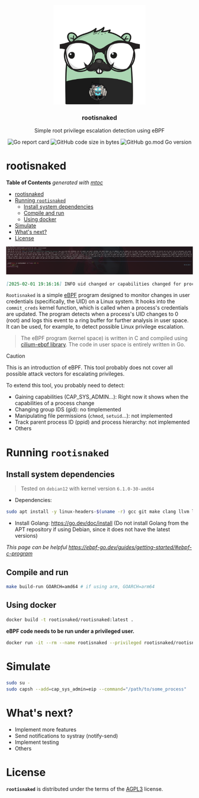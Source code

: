 <p align="center" >
    <img src="logo.png" alt="logo" width="250"/>
<h3 align="center">rootisnaked</h3>
<p align="center">Simple root privilege escalation detection using eBPF</p>
</p>

<p align="center" >
    <img alt="Go report card" src="https://goreportcard.com/badge/github.com/containerscrew/rootisnaked">
    <img alt="GitHub code size in bytes" src="https://img.shields.io/github/languages/code-size/containerscrew/rootisnaked">
    <img alt="GitHub go.mod Go version" src="https://img.shields.io/github/go-mod/go-version/containerscrew/rootisnaked">
</p>

# rootisnaked

<!-- START OF TOC !DO NOT EDIT THIS CONTENT MANUALLY-->
**Table of Contents**  *generated with [mtoc](https://github.com/containerscrew/mtoc)*
- [rootisnaked](#rootisnaked)
- [Running `rootisnaked`](#running-rootisnaked)
  - [Install system dependencies](#install-system-dependencies)
  - [Compile and run](#compile-and-run)
  - [Using docker](#using-docker)
- [Simulate](#simulate)
- [What's next?](#whats-next)
- [License](#license)
<!-- END OF TOC -->

![example](example.png)

```markdown
[2025-02-01 19:16:16] INFO uid changed or capabilities changed for process new_caps=[CAP_NET_RAW CAP_SYS_MODULE ......] pid=206493 exe_path=/usr/bin/sudo cmd_line=sudo su -  user=dcr old_uid=1000 new_uid=0 old_caps=[CAP_NET_RAW CAP_SYS_MODULE .....]
```

`Rootisnaked` is a simple [eBPF](https://ebpf.io/) program designed to monitor changes in user credentials (specifically, the UID) on a Linux system. It hooks into the `commit_creds` kernel function, which is called when a process's credentials are updated. The program detects when a process's UID changes to 0 (root) and logs this event to a ring buffer for further analysis in user space.
It can be used, for example, to detect possible Linux privilege escalation.

> The eBPF program (kernel space) is written in C and compiled using [cilium-ebpf library](https://github.com/cilium/ebpf). The code in user space is entirely written in Go.

> [!CAUTION]
> This is an introduction of eBPF. This tool probably does not cover all possible attack vectors for escalating privileges.

To extend this tool, you probably need to detect:

- Gaining capabilities (CAP_SYS_ADMIN...): Right now it shows when the capabilities of a process change
- Changing group IDS (gid): no timplemented
- Manipulating file permissions (`chmod`, `setuid`...): not implemented
- Track parent process ID (ppid) and process hierarchy: not implemented
- Others

# Running `rootisnaked`

## Install system dependencies

> Tested on `debian12` with kernel version `6.1.0-30-amd64`

* Dependencies:

```bash
sudo apt install -y linux-headers-$(uname -r) gcc git make clang llvm libbpf-dev libbpf-tools bpftool bpftrace
```

* Install Golang: https://go.dev/doc/install (Do not install Golang from the APT repository if using Debian, since it does not have the latest versions)

*This page can be helpful https://ebpf-go.dev/guides/getting-started/#ebpf-c-program*

## Compile and run

```bash
make build-run GOARCH=amd64 # if using arm, GOARCH=arm64
```

## Using docker

```bash
docker build -t rootisnaked/rootisnaked:latest .
```

**eBPF code needs to be run under a privileged user.**

```bash
docker run -it --rm --name rootisnaked --privileged rootisnaked/rootisnaked:latest
```

# Simulate

```bash
sudo su -
sudo capsh --add=cap_sys_admin=eip --command="/path/to/some_process"
```

# What's next?

- Implement more features
- Send notifications to systray (notify-send)
- Implement testing
- Others

# License

**`rootisnaked`** is distributed under the terms of the [AGPL3](./LICENSE) license.
